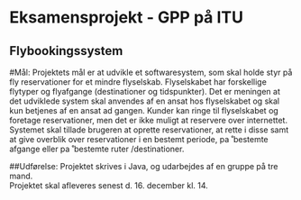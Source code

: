 Eksamensprojekt - GPP på ITU
===============

Flybookingssystem
---------------


#Mål:
Projektets mål er at udvikle et softwaresystem, som skal holde styr på fly reservationer for et mindre flyselskab.
Flyselskabet har forskellige flytyper og flyafgange (destinationer og tidspunkter).
Det er meningen at det udviklede system skal anvendes af en ansat hos flyselskabet og skal kun betjenes af en ansat ad gangen. Kunder kan ringe til flyselskabet og foretage reservationer, men det er ikke muligt at reservere over internettet.
Systemet skal tillade brugeren at oprette reservationer, at rette i disse samt at give overblik over reservationer i en bestemt periode, pa ̊ bestemte afgange eller pa ̊ bestemte ruter /destinationer.

##Udførelse:
Projektet skrives i Java, og udarbejdes af en gruppe på tre mand. 	
Projektet skal afleveres senest d. 16. december kl. 14. 

